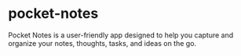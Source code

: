# pocket-notes
 Pocket Notes is a user-friendly app designed to help you capture and organize your notes, thoughts, tasks, and ideas on the go.
